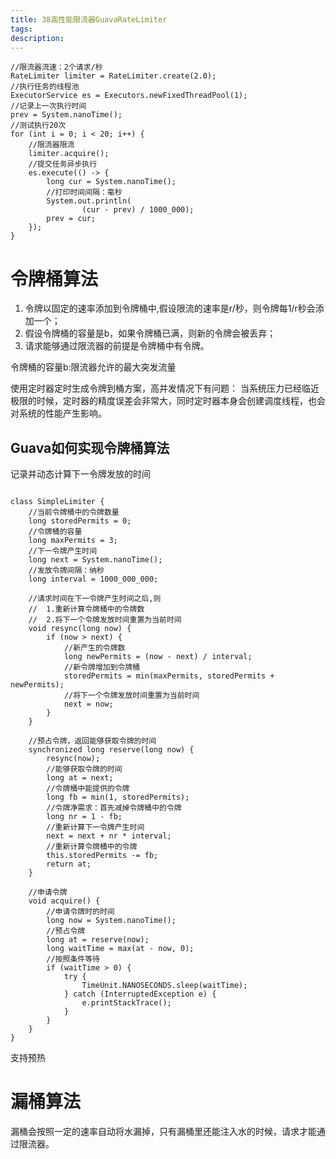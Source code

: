 ```yaml
---
title: 38高性能限流器GuavaRateLimiter
tags:
description:
---
```


```
//限流器流速：2个请求/秒
RateLimiter limiter = RateLimiter.create(2.0);
//执⾏任务的线程池
ExecutorService es = Executors.newFixedThreadPool(1);
//记录上⼀次执⾏时间
prev = System.nanoTime();
//测试执⾏20次
for (int i = 0; i < 20; i++) {
    //限流器限流
    limiter.acquire();
    //提交任务异步执⾏
    es.execute(() -> {
        long cur = System.nanoTime();
        //打印时间间隔：毫秒
        System.out.println(
                (cur - prev) / 1000_000);
        prev = cur;
    });
}    
```
# 令牌桶算法
1. 令牌以固定的速率添加到令牌桶中,假设限流的速率是r/秒，则令牌每1/r秒会添加一个；
2. 假设令牌桶的容量是b，如果令牌桶已满，则新的令牌会被丢弃；
3. 请求能够通过限流器的前提是令牌桶中有令牌。

令牌桶的容量b:限流器允许的最大突发流量

使用定时器定时生成令牌到桶方案，高并发情况下有问题：
当系统压力已经临近极限的时候，定时器的精度误差会非常大，同时定时器本身会创建调度线程，也会对系统的性能产生影响。

## Guava如何实现令牌桶算法
记录并动态计算下一令牌发放的时间
```

class SimpleLimiter {
    //当前令牌桶中的令牌数量
    long storedPermits = 0;
    //令牌桶的容量
    long maxPermits = 3;
    //下⼀令牌产⽣时间
    long next = System.nanoTime();
    //发放令牌间隔：纳秒
    long interval = 1000_000_000;

    //请求时间在下⼀令牌产⽣时间之后,则
    //	1.重新计算令牌桶中的令牌数
    //	2.将下⼀个令牌发放时间重置为当前时间
    void resync(long now) {
        if (now > next) {
            //新产⽣的令牌数
            long newPermits = (now - next) / interval;
            //新令牌增加到令牌桶
            storedPermits = min(maxPermits, storedPermits + newPermits);
            //将下⼀个令牌发放时间重置为当前时间
            next = now;
        }
    }

    //预占令牌，返回能够获取令牌的时间
    synchronized long reserve(long now) {
        resync(now);
        //能够获取令牌的时间
        long at = next;
        //令牌桶中能提供的令牌
        long fb = min(1, storedPermits);
        //令牌净需求：⾸先减掉令牌桶中的令牌
        long nr = 1 - fb;
        //重新计算下⼀令牌产⽣时间
        next = next + nr * interval;
        //重新计算令牌桶中的令牌
        this.storedPermits -= fb;
        return at;
    }

    //申请令牌
    void acquire() {
        //申请令牌时的时间
        long now = System.nanoTime();
        //预占令牌
        long at = reserve(now);
        long waitTime = max(at - now, 0);
        //按照条件等待
        if (waitTime > 0) {
            try {
                TimeUnit.NANOSECONDS.sleep(waitTime);
            } catch (InterruptedException e) {
                e.printStackTrace();
            }
        }
    }
}
```

支持预热

# 漏桶算法
漏桶会按照一定的速率自动将水漏掉，只有漏桶里还能注入水的时候，请求才能通过限流器。












